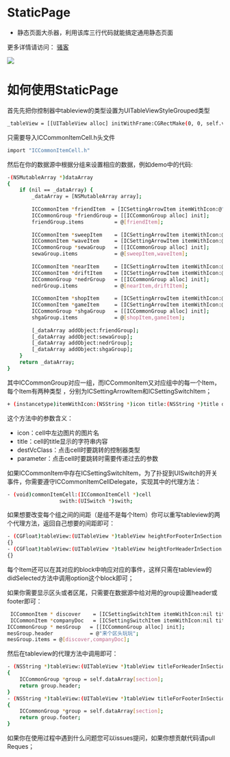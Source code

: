 # StaticPage
- 静态页面大杀器，利用该库三行代码就能搞定通用静态页面          

更多详情请访问： [骚客](https://github.com/corderguo/corderguo.github.io/blob/master/images/123.png?raw=true)    	

![](https://github.com/corderguo/corderguo.github.io/blob/master/images/345.png?raw=true)     


# 如何使用StaticPage     
首先先把你控制器中tableview的类型设置为UITableViewStyleGrouped类型      

```sh
_tableView = [[UITableView alloc] initWithFrame:CGRectMake(0, 0, self.view.frame.size.width, self.view.frame.size.height) style:UITableViewStyleGrouped];
```

只需要导入ICCommonItemCell.h头文件	

```sh
import "ICCommonItemCell.h"
```

然后在你的数据源中根据分组来设置相应的数据，例如demo中的代码:	
      

```sh
-(NSMutableArray *)dataArray
{
    if (nil == _dataArray) {
        _dataArray = [NSMutableArray array];
        
        ICCommonItem *friendItem  = [ICSettingArrowItem itemWithIcon:@"ff_IconShowAlbum" title:@"朋友圈" destVcClass:[ICTestViewController class] parameter:@"朋友圈"]; // 根据要跳转的控制器需要的参数类型，具体填写，我这里需要的是字符串类型，就传递的字符串
        ICCommonGroup *friendGroup = [[ICCommonGroup alloc] init];
        friendGroup.items          = @[friendItem];
        
        ICCommonItem *sweepItem    = [ICSettingArrowItem itemWithIcon:@"ff_IconQRCode" title:@"扫一扫" destVcClass:[ICTestViewController class] parameter:@"扫一扫"];
        ICCommonItem *waveItem     = [ICSettingArrowItem itemWithIcon:@"ff_IconShake" title:@"摇一摇" destVcClass:[ICTestViewController class] parameter:@"摇一摇"];
        ICCommonGroup *sewaGroup   = [[ICCommonGroup alloc] init];
        sewaGroup.items            = @[sweepItem,waveItem];
        
        ICCommonItem *nearItem     = [ICSettingArrowItem itemWithIcon:@"ff_IconLocationService" title:@"附近的人" destVcClass:[ICTestViewController class] parameter:@"附近的人"];
        ICCommonItem *driftItem    = [ICSettingArrowItem itemWithIcon:@"ff_IconBottle" title:@"漂流瓶" destVcClass:[ICTestViewController class] parameter:@"漂流瓶"];
        ICCommonGroup *nedrGroup   = [[ICCommonGroup alloc] init];
        nedrGroup.items            = @[nearItem,driftItem];
        
        ICCommonItem *shopItem     = [ICSettingArrowItem itemWithIcon:@"ff_IconQRCode" title:@"购物" destVcClass:[ICTestViewController class] parameter:@"购物"];
        ICCommonItem *gameItem     = [ICSettingArrowItem itemWithIcon:@"MoreGame" title:@"游戏" destVcClass:[ICTestViewController class] parameter:@"游戏"];
        ICCommonGroup *shgaGroup   = [[ICCommonGroup alloc] init];
        shgaGroup.items            = @[shopItem,gameItem];
        
        [_dataArray addObject:friendGroup];
        [_dataArray addObject:sewaGroup];
        [_dataArray addObject:nedrGroup];
        [_dataArray addObject:shgaGroup];
    }
    return _dataArray;
}
```


其中ICCommonGroup对应一组，而ICCommonItem又对应组中的每一个Item，每个Item有两种类型
，分别为ICSettingArrowItem和ICSettingSwitchItem；
       
```sh
+ (instancetype)itemWithIcon:(NSString *)icon title:(NSString *)title destVcClass:(Class)destVcClass parameter:(id)parameter;
```

这个方法中的参数含义：		
      
- icon：cell中左边图片的图片名		
- title：cell的title显示的字符串内容		
- destVcClass：点击cell时要跳转的控制器类型			
- parameter：点击cell时要跳转时需要传递过去的参数		       

如果ICCommonItem中存在ICSettingSwitchItem，为了扑捉到UISwitch的开关事件，你需要遵守ICCommonItemCellDelegate，实现其中的代理方法：		

      
```sh
- (void)commonItemCell:(ICCommonItemCell *)cell
                 swith:(UISwitch *)swith;
```

如果想要改变每个组之间的间距（是组不是每个Item）你可以重写tableview的两个代理方法，返回自己想要的间距即可：	
     
```sh
- (CGFloat)tableView:(UITableView *)tableView heightForFooterInSection:(NSInteger)section
{}
- (CGFloat)tableView:(UITableView *)tableView heightForHeaderInSection:(NSInteger)section
{}
```

每个Item还可以在其对应的block中响应对应的事件，这样只需在tableview的didSelected方法中调用option这个block即可；         

如果你需要显示区头或者区尾，只需要在数据源中给对用的group设置header或footer即可： 	
     
```sh
 ICCommonItem * discover    = [ICSettingSwitchItem itemWithIcon:nil title:@"置顶会话" destVcClass:nil parameter:nil];
 ICCommonItem *companyDoc   = [ICSettingSwitchItem itemWithIcon:nil title:@"消息免打扰" destVcClass:nil parameter:nil];
ICCommonGroup * mesGroup   = [[ICCommonGroup alloc] init];
mesGroup.header            = @"来个区头玩玩";
mesGroup.items = @[discover,companyDoc];
```

然后在tableview的代理方法中调用即可：       

```sh
- (NSString *)tableView:(UITableView *)tableView titleForHeaderInSection:(NSInteger)section
{
    ICCommonGroup *group = self.dataArray[section];
    return group.header;
}
- (NSString *)tableView:(UITableView *)tableView titleForFooterInSection:(NSInteger)section
{
    ICCommonGroup *group = self.dataArray[section];
    return group.footer;
}
```

如果你在使用过程中遇到什么问题您可以issues提问，如果你想贡献代码请pull Reques；



